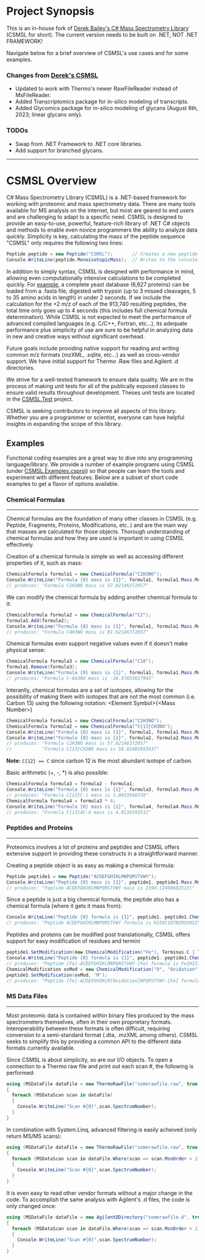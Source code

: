 ﻿# Project Synopsis
This is an in-house fork of [Derek Bailey's C# Mass Spectrometry Library](https://github.com/dbaileychess/CSMSL) (CSMSL for short). The current version needs to be built on .NET, NOT .NET FRAMEWORK!

Navigate below for a brief overview of CSMSL's use cases and for some examples.

### Changes from [Derek's CSMSL](https://github.com/dbaileychess/CSMSL)
* Updated to work with Thermo's newer RawFileReader instead of MsFileReader.
* Added Transcriptomics package for in-silico modeling of transcripts.
* Added Glycomics package for in-silico modeling of glycans (August 8th, 2023; linear glycans only).

### TODOs
* Swap from .NET Framework to .NET core libraries.
* Add support for branched glycans.

---------------------

# CSMSL Overview
C\# Mass Spectrometry Library (CSMSL) is a .NET-based framework for working with proteomic and mass spectrometry data. There are many tools available for MS analysis on the internet, but most are geared to end users and are challenging to adapt to a specific need. CSMSL is designed to provide an easy-to-use, powerful, feature-rich library of .NET C\# objects and methods to enable even novice programmers the ability to analyze data quickly. Simplicity is key, calculating the mass of the peptide sequence "CSMSL" only requires the following two lines:

```csharp
Peptide peptide = new Peptide("CSMSL");       // Creates a new peptide object in memory
Console.WriteLine(peptide.MonoisotopicMass);  // Writes to the console: 539.20835516707
```

In addition to simply syntax, CSMSL is designed with performance in mind, allowing even computationally intensive calculations to be completed quickly. For [example](https://github.com/dbaileychess/CSMSL/blob/master/CSMSL.Examples/TrypticDigestion.cs), a complete yeast database (6,627 proteins) can be loaded from a .fasta file, digested with trypsin (up to 3 missed cleavages, 5 to 35 amino acids in length) in under 2 seconds. If we include the calculation for the +2 m/z of each of the 913,740 resulting peptides, the total time only goes up to 4 seconds (this includes full chemical formula determination). While CSMSL is not expected to meet the performance of advanced compiled languages (e.g. C/C++, Fortran, etc...), its adequate performance plus simplicity of use are sure to be helpful in analyzing data in new and creative ways without significant overhead.

Future goals include providing native support for reading and writing common m/z formats (mzXML, .sqlite, etc...) as well as cross-vendor support. We have initial support for Thermo .Raw files and Agilent .d directories. 

We strive for a well-tested framework to ensure data quality. We are in the process of making unit tests for all of the publically exposed classes to ensure valid results throughout development. Theses unit tests are located in the [CSMSL.Test](https://github.com/dbaileychess/CSMSL/tree/master/CSMSL.Tests) project. 

CSMSL is seeking contributors to improve all aspects of this library. Whether you are a programmer or scientist, everyone can have helpful insights in expanding the scope of this library.

## Examples
Functional coding examples are a great way to dive into any programming language/library. We provide a number of example programs using CSMSL (under [CSMSL.Examples.csproj](https://github.com/dbaileychess/CSMSL/tree/master/CSMSL.Examples)) so that people can learn the tools and experiment with different features. Below are a subset of short code examples to get a flavor of options available.

### Chemical Formulas
---------------------
Chemical formulas are the foundation of many other classes in CSMSL (e.g. Peptide, Fragments, Proteins, Modifications, etc..) and are the main way that masses are calculated for those objects. Thorough understanding of chemical formulas and how they are used is important in using CSMSL effectively. 

Creation of a chemical formula is simple as well as accessing different properties of it, such as mass:
```csharp
ChemicalFormula formula1 = new ChemicalFormula("C2H3NO");
Console.WriteLine("Formula {0} mass is {1}", formula1, formula1.Mass.Monoisotopic);
// produces: "Formula C2H3NO mass is 57.02146372057"
```
We can modify the chemical formula by adding another chemical formula to it:
```csharp
ChemicalFormula formula2 = new ChemicalFormula("C2");
formula1.Add(formula2);
Console.WriteLine("Formula {0} mass is {1}", formula1, formula1.Mass.Monoisotopic);
// produces: "Formula C4H3NO mass is 81.02146372057"
```
Chemical formulas even support negative values even if it doesn't make physical sense:
```csharp
ChemicalFormula formula3 = new ChemicalFormula("C10");
formula1.Remove(formula3);
Console.WriteLine("Formula {0} mass is {1}", formula1, formula1.Mass.Monoisotopic);
// produces: "Formula C-6H3NO mass is -38.97853627943"
```
Interanlly, chemical formulas are a set of isotopes, allowing for the possibility of making them with isotopes that are not the most common (i.e. Carbon 13) using the following notation: \<Element Symbol\>{\<Mass Number\>}
```csharp
ChemicalFormula formula1 = new ChemicalFormula("C2H3NO");
ChemicalFormula formula2 = new ChemicalFormula("C{13}CH3NO");
Console.WriteLine("Formula {0} mass is {1}", formula1, formula1.Mass.Monoisotopic);
Console.WriteLine("Formula {0} mass is {1}", formula2, formula2.Mass.Monoisotopic);
// produces: "Formula C2H3NO mass is 57.02146372057"
//           "Formula C{13}CH3NO mass is 58.02481855837"
```
**Note:** `C{12} == C` since carbon 12 is the most abundant isotope of carbon.

Basic arithmetic (+, -, *) is also possible:
```csharp
ChemicalFormula formula3 = formula2 - formula1;
Console.WriteLine("Formula {0} mass is {1}", formula3, formula3.Mass.Monoisotopic);
// produces: "Formula C{13}C-1 mass is 1.0033548378"
ChemicalFormula formula4 = formula3 * 4;
Console.WriteLine("Formula {0} mass is {1}", formula4, formula4.Mass.Monoisotopic);
// produces: "Formula C{13}4C-4 mass is 4.0134193512"
```

### Peptides and Proteins
---------------------
Proteomics involves a lot of proteins and peptides and CSMSL offers extensive support in providing these constructs in a straightforward manner. 

Creating a peptide object is as easy as making a chemical formula:
```csharp
Peptide peptide1 = new Peptide("ACDEFGHIKLMNPQRSTVWY");
Console.WriteLine("Peptide {0} mass is {1}", peptide1. peptide1.Mass.Monoisotopic);
// produces: "Peptide ACDEFGHIKLMNPQRSTVWY mass is 2394.12490682513)"
```
Since a peptide is just a big chemical formula, the peptide also has a chemical formula (where it gets it mass from):
```csharp
Console.WriteLine("Peptide {0} formula is {1}", peptide1. peptide1.ChemicalFormula);
// produces: "Peptide ACDEFGHIKLMNPQRSTVWY formula is H159C107N29O30S2"
```
Peptides and proteins can be modified post translationally, CSMSL offers support for easy modification of residues and termini
```csharp
peptide1.SetModification(new ChemicalModification("Fe"), Terminus.C | Terminus.N);
Console.WriteLine("Peptide {0} formula is {1}", peptide1. peptide1.ChemicalFormula);
// produces: "Peptide [Fe]-ACDEFGHIKLMNPQRSTVWY-[Fe] formula is Fe2H157C107N29O29S2"
ChemicalModification oxMod = new ChemicalModification("O", "Oxidation");
peptide1.SetModification(oxMod, 'M');
// produces: "Peptide [Fe]-ACDEFGHIKLM[Oxidation]NPQRSTVWY-[Fe] formula is Fe2H159C107N29O30S2"
```

### MS Data Files
----------------------
Most proteomic data is contained within binary files produced by the mass spectrometers themselves, often in their own proprietary formats. Interoperability between these formats is often difficult, requiring conversion to a semi-standard format (.dta, .mzXML among others). CSMSL seeks to simplify this by providing a common API to the different data formats currently available.

Since CSMSL is about simplicity, so are our I/O objects. To open a connection to a Thermo raw file and print out each scan #, the following is performed:
```csharp
using (MSDataFile dataFile = new ThermoRawFile("somerawfile.raw", true))
{                     
  foreach (MSDataScan scan in dataFile)
  {             
    Console.WriteLine("Scan #{0}",scan.SpectrumNumber);
  }
}
```
In combination with System.Linq, advanced filtering is easily acheived (only return MS/MS scans):
```csharp
using (MSDataFile dataFile = new ThermoRawFile("somerawfile.raw", true))
{                     
  foreach (MSDataScan scan in dataFile.Where(scan => scan.MsnOrder > 1))
  {             
    Console.WriteLine("Scan #{0}",scan.SpectrumNumber);
  }
}
```
It is even easy to read other vendor formats without a major change in the code. To accomplish the same analysis with Agilent's .d files, the code is only changed once:
```csharp
using (MSDataFile dataFile = new AgilentDDirectory("somerawfile.d", true))
{                     
  foreach (MSDataScan scan in dataFile.Where(scan => scan.MsnOrder > 1))
  {             
    Console.WriteLine("Scan #{0}",scan.SpectrumNumber);
  }
}
```
